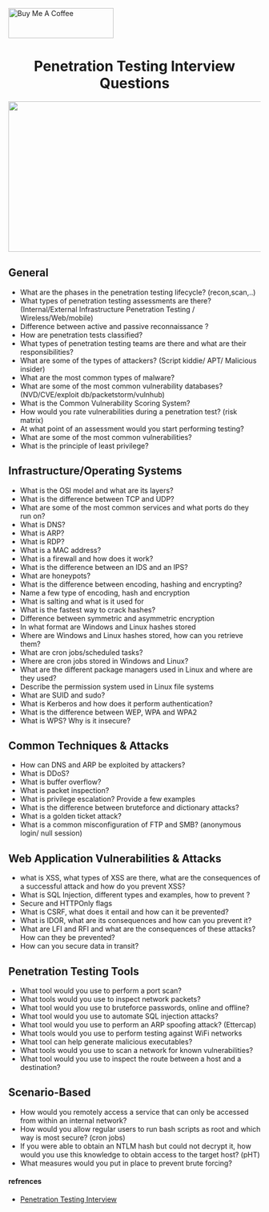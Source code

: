 <a href="https://www.buymeacoffee.com/cyberkhare" target="_blank"><img src="https://helloimjessa.files.wordpress.com/2021/06/bmc-button.png" alt="Buy Me A Coffee" height="60" width="210" ></a>

<h1 align="center">   Penetration Testing Interview Questions    </h1>

<p align="center">  <img height="300" width="570" src="https://cdn.educba.com/academy/wp-content/uploads/2018/10/Penetration-Testing-Interview-Questions-1.jpg" > 

 
## General

* What are the phases in the penetration testing lifecycle? (recon,scan,..)
* What types of penetration testing assessments are there?	(Internal/External Infrastructure Penetration Testing / Wireless/Web/mobile)
* Difference between active and passive reconnaissance	?
* How are penetration tests classified?	
* What types of penetration testing teams are there and what are their responsibilities?	
* What are some of the types of attackers?	(Script kiddie/ APT/ Malicious insider)
* What are the most common types of malware?	
* What are some of the most common vulnerability databases?	(NVD/CVE/exploit db/packetstorm/vulnhub)
* What is the Common Vulnerability Scoring System?
* How would you rate vulnerabilities during a penetration test? (risk matrix)
* At what point of an assessment would you start performing testing?
* What are some of the most common vulnerabilities?	
* What is the principle of least privilege?	


## Infrastructure/Operating Systems

* What is the OSI model and what are its layers?	
* What is the difference between TCP and UDP?	
* What are some of the most common services and what ports do they run on?	
* What is DNS?	
* What is ARP?	
* What is RDP?	
* What is a MAC address?	
* What is a firewall and how does it work?	
* What is the difference between an IDS and an IPS?	
* What are honeypots?	
* What is the difference between encoding, hashing and encrypting?	
* Name a few type of encoding, hash and encryption	
* What is salting and what is it used for	
* What is the fastest way to crack hashes?	
* Difference between symmetric and asymmetric encryption	
* In what format are Windows and Linux hashes stored	
* Where are Windows and Linux hashes stored, how can you retrieve them?	
* What are cron jobs/scheduled tasks?	
* Where are cron jobs stored in Windows and Linux?	
* What are the different package managers used in Linux and where are they used?	
* Describe the permission system used in Linux file systems	
* What are SUID and sudo?	
* What is Kerberos and how does it perform authentication?	
* What is the difference between WEP, WPA and WPA2	
* What is WPS? Why is it insecure?	

## Common Techniques & Attacks

* How can DNS and ARP be exploited by attackers?	
* What is DDoS?	
* What is buffer overflow?	
* What is packet inspection?	
* What is privilege escalation? Provide a few examples	
* What is the difference between bruteforce and dictionary attacks?	
* What is a golden ticket attack?	
* What is a common misconfiguration of FTP and SMB?	(anonymous login/  null session)

## Web Application Vulnerabilities & Attacks

* what is XSS, what types of XSS are there, what are the consequences of a successful attack and how do you prevent XSS?	
* What is SQL Injection, different types and examples, how to prevent	?
* Secure and HTTPOnly flags	
* What is CSRF, what does it entail and how can it be prevented?	
* What is IDOR, what are its consequences and how can you prevent it?	
* What are LFI and RFI and what are the consequences of these attacks? How can they be prevented?	
* How can you secure data in transit?	

## Penetration Testing Tools

* What tool would you use to perform a port scan?	
* What tools would you use to inspect network packets?	
* What tool would you use to bruteforce passwords, online and offline?	
* What tool would you use to automate SQL injection attacks?	
* What tool would you use to perform an ARP spoofing attack? (Ettercap)
* What tools would you use to perform testing against WiFi networks	
* What tool can help generate malicious executables?	
* What tools would you use to scan a network for known vulnerabilities?	
* What tool would you use to inspect the route between a host and a destination?	

## Scenario-Based

* How would you remotely access a service that can only be accessed from within an internal network?	
* How would you allow regular users to run bash scripts as root and which way is most secure?	(cron jobs)
* If you were able to obtain an NTLM hash but could not decrypt it, how would you use this knowledge to obtain access to the target host?	(pHT)
* What measures would you put in place to prevent brute forcing?	


#### refrences
* [Penetration Testing Interview](https://steflan-security.com/penetration-testing-interview-questions-cheat-sheet/)
